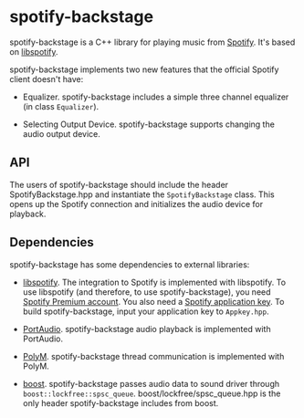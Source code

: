 # spotify-backstage

spotify-backstage is a C++ library for playing music from [Spotify](https://www.spotify.com/). It's based on [libspotify](https://developer.spotify.com/technologies/libspotify/).

spotify-backstage implements two new features that the official Spotify client doesn't have:

- Equalizer. spotify-backstage includes a simple three channel equalizer (in class `Equalizer`).

- Selecting Output Device. spotify-backstage supports changing the audio output device.

## API

The users of spotify-backstage should include the header SpotifyBackstage.hpp and instantiate the `SpotifyBackstage` class. This opens up the Spotify connection and initializes the audio device for playback.

## Dependencies

spotify-backstage has some dependencies to external libraries:

- [libspotify](https://developer.spotify.com/technologies/libspotify/). The integration to Spotify is implemented with libspotify. To use libspotify (and therefore, to use spotify-backstage), you need [Spotify Premium account](https://www.spotify.com/premium/). You also need a [Spotify application key](https://devaccount.spotify.com/my-account/keys/). To build spotify-backstage, input your application key to `Appkey.hpp`.

- [PortAudio](http://www.portaudio.com/). spotify-backstage audio playback is implemented with PortAudio.

- [PolyM](https://github.com/khuttun/PolyM). spotify-backstage thread communication is implemented with PolyM.

- [boost](https://github.com/boostorg). spotify-backstage passes audio data to sound driver through `boost::lockfree::spsc_queue`. boost/lockfree/spsc_queue.hpp is the only header spotify-backstage includes from boost.